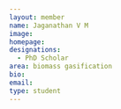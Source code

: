 ```yaml
---
layout: member
name: Jaganathan V M
image: 
homepage:
designations: 
  - PhD Scholar
area: biomass gasification
bio:  
email: 
type: student
---
```

